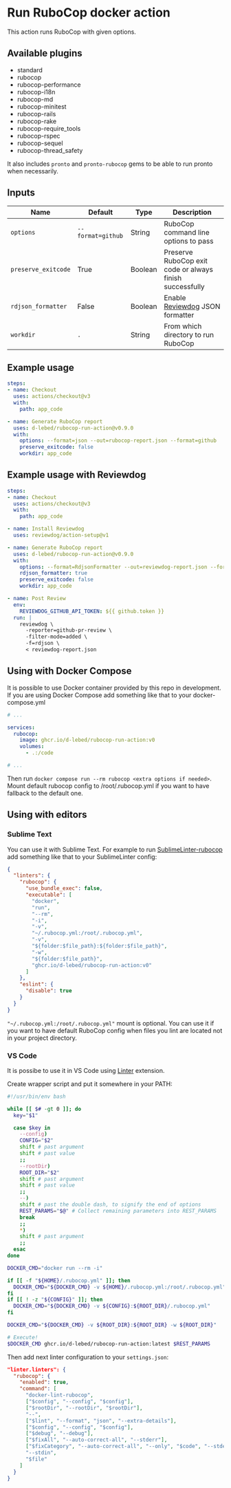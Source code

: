 # Run RuboCop docker action

This action runs RuboCop with given options.

## Available plugins

* standard
* rubocop
* rubocop-performance
* rubocop-i18n
* rubocop-md
* rubocop-minitest
* rubocop-rails
* rubocop-rake
* rubocop-require_tools
* rubocop-rspec
* rubocop-sequel
* rubocop-thread_safety

It also includes `pronto` and `pronto-rubocop` gems to be able to run pronto when necessarily.

## Inputs

| Name                | Default           | Type    | Description |
| ------------------- | ----------------- | ------- | ----------- |
| `options`           | `--format=github` | String  | RuboCop command line options to pass |
| `preserve_exitcode` | True              | Boolean | Preserve RuboCop exit code or always finish successfully |
| `rdjson_formatter`  | False             | Boolean | Enable [Reviewdog](https://github.com/reviewdog/reviewdog) JSON formatter |
| `workdir`           | `.`               | String  | From which directory to run RuboCop |

## Example usage

```yaml
steps:
- name: Checkout
  uses: actions/checkout@v3
  with:
    path: app_code

- name: Generate RuboCop report
  uses: d-lebed/rubocop-run-action@v0.9.0
  with:
    options: --format=json --out=rubocop-report.json --format=github
    preserve_exitcode: false
    workdir: app_code
```

## Example usage with Reviewdog

```yaml
steps:
- name: Checkout
  uses: actions/checkout@v3
  with:
    path: app_code

- name: Install Reviewdog
  uses: reviewdog/action-setup@v1

- name: Generate RuboCop report
  uses: d-lebed/rubocop-run-action@v0.9.0
  with:
    options: --format=RdjsonFormatter --out=reviewdog-report.json --format=progress
    rdjson_formatter: true
    preserve_exitcode: false
    workdir: app_code

- name: Post Review
  env:
    REVIEWDOG_GITHUB_API_TOKEN: ${{ github.token }}
  run: |
    reviewdog \
      -reporter=github-pr-review \
      -filter-mode=added \
      -f=rdjson \
      < reviewdog-report.json
```

## Using with Docker Compose

It is possible to use Docker container provided by this repo in development. If you are using Docker Compose add
something like that to your docker-compose.yml

```yaml
# ...

services:
  rubocop:
    image: ghcr.io/d-lebed/rubocop-run-action:v0
    volumes:
      - .:/code

# ...
```

Then run `docker compose run --rm rubocop <extra options if needed>`. Mount default rubocop config to
/root/.rubocop.yml if you want to have fallback to the default one.

## Using with editors

### Sublime Text

You can use it with Sublime Text. For example to run
[SublimeLinter-rubocop](https://github.com/SublimeLinter/SublimeLinter-rubocop) add something like that to
your SublimeLinter config:

```json
{
  "linters": {
    "rubocop": {
      "use_bundle_exec": false,
      "executable": [
        "docker",
        "run",
        "--rm",
        "-i",
        "-v",
        "~/.rubocop.yml:/root/.rubocop.yml",
        "-v",
        "${folder:$file_path}:${folder:$file_path}",
        "-w",
        "${folder:$file_path}",
        "ghcr.io/d-lebed/rubocop-run-action:v0"
      ]
    },
    "eslint": {
      "disable": true
    }
  }
}
```

`"~/.rubocop.yml:/root/.rubocop.yml"` mount is optional. You can use it if you want to have default RuboCop config
when files you lint are located not in your project directory.

### VS Code

It is possibe to use it in VS Code using [Linter](https://marketplace.visualstudio.com/items?itemName=fnando.linter)
extension.

Create wrapper script and put it somewhere in your PATH:

```bash
#!/usr/bin/env bash

while [[ $# -gt 0 ]]; do
  key="$1"

  case $key in
    --config)
    CONFIG="$2"
    shift # past argument
    shift # past value
    ;;
    --rootDir)
    ROOT_DIR="$2"
    shift # past argument
    shift # past value
    ;;
    --)
    shift # past the double dash, to signify the end of options
    REST_PARAMS="$@" # Collect remaining parameters into REST_PARAMS
    break
    ;;
    *)
    shift # past argument
    ;;
  esac
done

DOCKER_CMD="docker run --rm -i"

if [[ -f "${HOME}/.rubocop.yml" ]]; then
  DOCKER_CMD="${DOCKER_CMD} -v ${HOME}/.rubocop.yml:/root/.rubocop.yml"
fi
if [[ ! -z "${CONFIG}" ]]; then
  DOCKER_CMD="${DOCKER_CMD} -v ${CONFIG}:${ROOT_DIR}/.rubocop.yml"
fi

DOCKER_CMD="${DOCKER_CMD} -v ${ROOT_DIR}:${ROOT_DIR} -w ${ROOT_DIR}"

# Execute!
$DOCKER_CMD ghcr.io/d-lebed/rubocop-run-action:latest $REST_PARAMS
```

Then add next linter configuration to your `settings.json`:

```json
"linter.linters": {
  "rubocop": {
    "enabled": true,
    "command": [
      "docker-lint-rubocop",
      ["$config", "--config", "$config"],
      ["$rootDir", "--rootDir", "$rootDir"],
      "--",
      ["$lint", "--format", "json", "--extra-details"],
      ["$config", "--config", "$config"],
      ["$debug", "--debug"],
      ["$fixAll", "--auto-correct-all", "--stderr"],
      ["$fixCategory", "--auto-correct-all", "--only", "$code", "--stderr"],
      "--stdin",
      "$file"
    ]
  }
}
```

